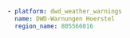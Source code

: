 



```yaml
- platform: dwd_weather_warnings
  name: DWD-Warnungen Hoerstel
  region_name: 805566016
```
